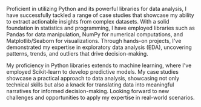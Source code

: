 Proficient in utilizing Python and its powerful libraries for data analysis, I have successfully tackled a range of case studies that showcase my ability to extract actionable insights from complex datasets. With a solid foundation in statistics and programming, I have employed libraries such as Pandas for data manipulation, NumPy for numerical computations, and Matplotlib/Seaborn for visualizations. Through hands-on projects, I've demonstrated my expertise in exploratory data analysis (EDA), uncovering patterns, trends, and outliers that drive decision-making.

My proficiency in Python libraries extends to machine learning, where I've employed Scikit-learn to develop predictive models. My case studies showcase a practical approach to data analysis, showcasing not only technical skills but also a knack for translating data into meaningful narratives for informed decision-making. Looking forward to new challenges and opportunities to apply my expertise in real-world scenarios.
